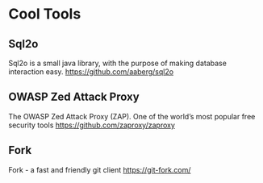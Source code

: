 # Cool Tools #

## Sql2o ##

Sql2o is a small java library, with the purpose of making database interaction easy.
<https://github.com/aaberg/sql2o>

## OWASP Zed Attack Proxy ##

The OWASP Zed Attack Proxy (ZAP). One of the world’s most popular free security tools 
<https://github.com/zaproxy/zaproxy>

## Fork ##

Fork - a fast and friendly git client
<https://git-fork.com/>